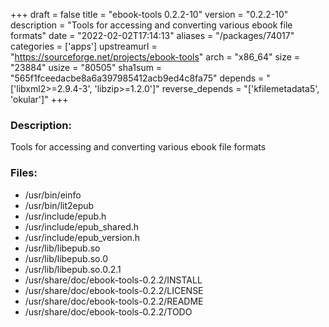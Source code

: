 +++
draft = false
title = "ebook-tools 0.2.2-10"
version = "0.2.2-10"
description = "Tools for accessing and converting various ebook file formats"
date = "2022-02-02T17:14:13"
aliases = "/packages/74017"
categories = ['apps']
upstreamurl = "https://sourceforge.net/projects/ebook-tools"
arch = "x86_64"
size = "23884"
usize = "80505"
sha1sum = "565f1fceedacbe8a6a397985412acb9ed4c8fa75"
depends = "['libxml2>=2.9.4-3', 'libzip>=1.2.0']"
reverse_depends = "['kfilemetadata5', 'okular']"
+++
### Description: 
Tools for accessing and converting various ebook file formats

### Files: 
* /usr/bin/einfo
* /usr/bin/lit2epub
* /usr/include/epub.h
* /usr/include/epub_shared.h
* /usr/include/epub_version.h
* /usr/lib/libepub.so
* /usr/lib/libepub.so.0
* /usr/lib/libepub.so.0.2.1
* /usr/share/doc/ebook-tools-0.2.2/INSTALL
* /usr/share/doc/ebook-tools-0.2.2/LICENSE
* /usr/share/doc/ebook-tools-0.2.2/README
* /usr/share/doc/ebook-tools-0.2.2/TODO
